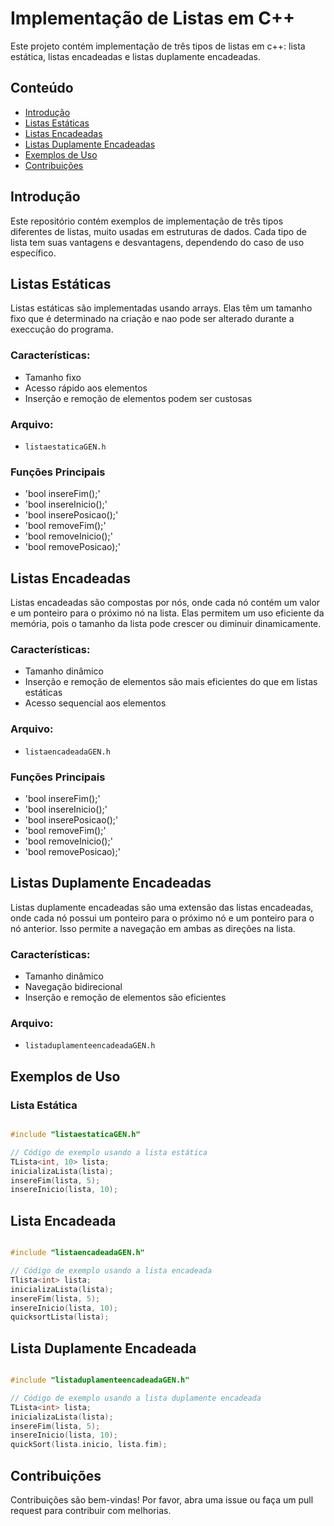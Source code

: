 # Implementação de Listas em C++

Este projeto contém implementação de três tipos de listas em c++: lista estática, listas encadeadas e listas duplamente encadeadas.

## Conteúdo

- [Introdução]()
- [Listas Estáticas]()
- [Listas Encadeadas]()
- [Listas Duplamente Encadeadas]()
- [Exemplos de Uso]()
- [Contribuições]()

## Introdução

Este repositório contém exemplos de implementação de três tipos diferentes de listas, muito usadas em estruturas de dados. Cada tipo de lista tem suas vantagens e desvantagens, dependendo do caso de uso específico.

## Listas Estáticas

Listas estáticas são implementadas usando arrays. Elas têm um tamanho fixo que é determinado na criação e nao pode ser alterado durante a execcução do programa.

### Características:

- Tamanho fixo
- Acesso rápido aos elementos
- Inserção e remoção de elementos podem ser custosas

### Arquivo:

- `listaestaticaGEN.h`

### Funções Principais

- 'bool insereFim();'
- 'bool insereInicio();'
- 'bool inserePosicao();'
- 'bool removeFim();'
- 'bool removeInicio();'
- 'bool removePosicao);'

## Listas Encadeadas

Listas encadeadas são compostas por nós, onde cada nó contém um valor e um ponteiro para o próximo nó na lista. Elas permitem um uso eficiente da memória, pois o tamanho da lista pode crescer ou diminuir dinamicamente.

### Características:

- Tamanho dinâmico
- Inserção e remoção de elementos são mais eficientes do que em listas estáticas
- Acesso sequencial aos elementos

### Arquivo:

- `listaencadeadaGEN.h`

### Funções Principais

- 'bool insereFim();'
- 'bool insereInicio();'
- 'bool inserePosicao();'
- 'bool removeFim();'
- 'bool removeInicio();'
- 'bool removePosicao);'

## Listas Duplamente Encadeadas 

Listas duplamente encadeadas são uma extensão das listas encadeadas, onde cada nó possui um ponteiro para o próximo nó e um ponteiro para o nó anterior. Isso permite a navegação em ambas as direções na lista.

### Características:

- Tamanho dinâmico
- Navegação bidirecional
- Inserção e remoção de elementos são eficientes

### Arquivo:

- `listaduplamenteencadeadaGEN.h`

## Exemplos de Uso

### Lista Estática

```cpp

#include "listaestaticaGEN.h"

// Código de exemplo usando a lista estática
TLista<int, 10> lista;
inicializaLista(lista);
insereFim(lista, 5);
insereInicio(lista, 10);

```

## Lista Encadeada

```cpp

#include "listaencadeadaGEN.h"

// Código de exemplo usando a lista encadeada
Tlista<int> lista;
inicializaLista(lista);
insereFim(lista, 5);
insereInicio(lista, 10);
quicksortLista(lista);

```
## Lista Duplamente Encadeada

```cpp

#include "listaduplamenteencadeadaGEN.h"

// Código de exemplo usando a lista duplamente encadeada
TLista<int> lista;
inicializaLista(lista);
insereFim(lista, 5);
insereInicio(lista, 10);
quickSort(lista.inicio, lista.fim);

```

## Contribuições 

Contribuições são bem-vindas! Por favor, abra uma issue ou faça um pull request para contribuir com melhorias.



